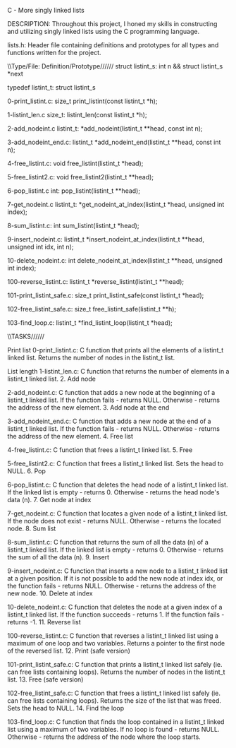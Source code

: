 C - More singly linked lists

DESCRIPTION: Throughout this project, I honed my skills in constructing and utilizing singly linked lists using the C programming language.

lists.h: Header file containing definitions and prototypes for all types and functions written for the project.

\\\Type/File: Definition/Prototype////// struct listint_s: int n && struct listint_s *next

typedef listint_t: struct listint_s

0-print_listint.c: size_t print_listint(const listint_t *h);

1-listint_len.c size_t: listint_len(const listint_t *h);

2-add_nodeint.c listint_t: *add_nodeint(listint_t **head, const int n);

3-add_nodeint_end.c: listint_t *add_nodeint_end(listint_t **head, const int n);

4-free_listint.c: void free_listint(listint_t *head);

5-free_listint2.c: void free_listint2(listint_t **head);

6-pop_listint.c int: pop_listint(listint_t **head);

7-get_nodeint.c listint_t: *get_nodeint_at_index(listint_t *head, unsigned int index);

8-sum_listint.c: int sum_listint(listint_t *head);

9-insert_nodeint.c: listint_t *insert_nodeint_at_index(listint_t **head, unsigned int idx, int n);

10-delete_nodeint.c: int delete_nodeint_at_index(listint_t **head, unsigned int index);

100-reverse_listint.c: listint_t *reverse_listint(listint_t **head);

101-print_listint_safe.c: size_t print_listint_safe(const listint_t *head);

102-free_listint_safe.c: size_t free_listint_safe(listint_t **h);

103-find_loop.c: listint_t *find_listint_loop(listint_t *head);

\\\TASKS//////

Print list
0-print_listint.c: C function that prints all the elements of a listint_t linked list. Returns the number of nodes in the listint_t list.

List length
1-listint_len.c: C function that returns the number of elements in a listint_t linked list. 2. Add node

2-add_nodeint.c: C function that adds a new node at the beginning of a listint_t linked list. If the function fails - returns NULL. Otherwise - returns the address of the new element. 3. Add node at the end

3-add_nodeint_end.c: C function that adds a new node at the end of a listint_t linked list. If the function fails - returns NULL. Otherwise - returns the address of the new element. 4. Free list

4-free_listint.c: C function that frees a listint_t linked list. 5. Free

5-free_listint2.c: C function that frees a listint_t linked list. Sets the head to NULL. 6. Pop

6-pop_listint.c: C function that deletes the head node of a listint_t linked list. If the linked list is empty - returns 0. Otherwise - returns the head node's data (n). 7. Get node at index

7-get_nodeint.c: C function that locates a given node of a listint_t linked list. If the node does not exist - returns NULL. Otherwise - returns the located node. 8. Sum list

8-sum_listint.c: C function that returns the sum of all the data (n) of a listint_t linked list. If the linked list is empty - returns 0. Otherwise - returns the sum of all the data (n). 9. Insert

9-insert_nodeint.c: C function that inserts a new node to a listint_t linked list at a given position. If it is not possible to add the new node at index idx, or the function fails - returns NULL. Otherwise - returns the address of the new node. 10. Delete at index

10-delete_nodeint.c: C function that deletes the node at a given index of a listint_t linked list. If the function succeeds - returns 1. If the function fails - returns -1. 11. Reverse list

100-reverse_listint.c: C function that reverses a listint_t linked list using a maximum of one loop and two variables. Returns a pointer to the first node of the reversed list. 12. Print (safe version)

101-print_listint_safe.c: C function that prints a listint_t linked list safely (ie. can free lists containing loops). Returns the number of nodes in the listint_t list. 13. Free (safe version)

102-free_listint_safe.c: C function that frees a listint_t linked list safely (ie. can free lists containing loops). Returns the size of the list that was freed. Sets the head to NULL. 14. Find the loop

103-find_loop.c: C function that finds the loop contained in a listint_t linked list using a maximum of two variables. If no loop is found - returns NULL. Otherwise - returns the address of the node where the loop starts.